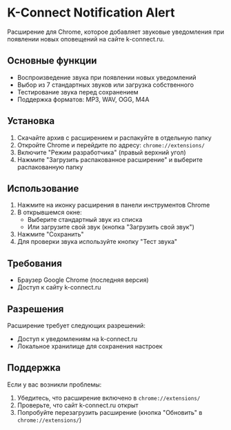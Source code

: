 # K-Connect Notification Alert

Расширение для Chrome, которое добавляет звуковые уведомления при появлении новых оповещений на сайте k-connect.ru.

## Основные функции

- Воспроизведение звука при появлении новых уведомлений
- Выбор из 7 стандартных звуков или загрузка собственного
- Тестирование звука перед сохранением
- Поддержка форматов: MP3, WAV, OGG, M4A

## Установка
1. Скачайте архив с расширением и распакуйте в отдельную папку
2. Откройте Chrome и перейдите по адресу: `chrome://extensions/`
3. Включите "Режим разработчика" (правый верхний угол)
4. Нажмите "Загрузить распакованное расширение" и выберите распакованную папку
   
## Использование

1. Нажмите на иконку расширения в панели инструментов Chrome
2. В открывшемся окне:
   - Выберите стандартный звук из списка
   - Или загрузите свой звук (кнопка "Загрузить свой звук")
3. Нажмите "Сохранить"
4. Для проверки звука используйте кнопку "Тест звука"

## Требования

- Браузер Google Chrome (последняя версия)
- Доступ к сайту k-connect.ru

## Разрешения

Расширение требует следующих разрешений:
- Доступ к уведомлениям на k-connect.ru
- Локальное хранилище для сохранения настроек

## Поддержка

Если у вас возникли проблемы:
1. Убедитесь, что расширение включено в `chrome://extensions/`
2. Проверьте, что сайт k-connect.ru открыт
3. Попробуйте перезагрузить расширение (кнопка "Обновить" в `chrome://extensions/`)

